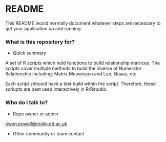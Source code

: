 # README #

This README would normally document whatever steps are necessary to get your application up and running.

### What is this repository for? ###

* Quick summary

A set of R scripts which hold functions to build relationship matrices. The scripts cover multiple methods to build the inverse of Numerator Relationship including; Matrix Meuwissen and Luo, Quaas, etc.

Each script shhould have a test build within the script. Therefore, these scriupts are best used interactively in R/Rstudio.

### Who do I talk to? ###

* Repo owner or admin

owen.powell@roslin.ed.ac.uk

* Other community or team contact